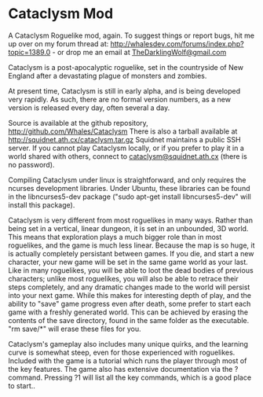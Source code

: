 Cataclysm Mod
============

A Cataclysm Roguelike mod, again.
To suggest things or report bugs, hit me up over on my forum thread at: http://whalesdev.com/forums/index.php?topic=1389.0 - or drop me an email at TheDarklingWolf@gmail.com

Cataclysm is a post-apocalyptic roguelike, set in the countryside of New England
after a devastating plague of monsters and zombies.

At present time, Cataclysm is still in early alpha, and is being developed very
rapidly.  As such, there are no formal version numbers, as a new version is
released every day, often several a day.

Source is available at the github repository, http://github.com/Whales/Cataclysm
There is also a tarball available at http://squidnet.ath.cx/cataclysm.tar.gz
Squidnet maintains a public SSH server.  If you cannot play Cataclysm locally,
or if you prefer to play it in a world shared with others, connect to
cataclysm@squidnet.ath.cx (there is no password).

Compiling Cataclysm under linux is straightforward, and only requires the
ncurses development libraries.  Under Ubuntu, these libraries can be found in
the libncurses5-dev package ("sudo apt-get install libncurses5-dev" will install
this package).

Cataclysm is very different from most roguelikes in many ways.  Rather than
being set in a vertical, linear dungeon, it is set in an unbounded, 3D world.
This means that exploration plays a much bigger role than in most roguelikes,
and the game is much less linear.
Because the map is so huge, it is actually completely persistant between games.
If you die, and start a new character, your new game will be set in the same
game world as your last.  Like in many roguelikes, you will be able to loot the
dead bodies of previous characters; unlike most roguelikes, you will also be
able to retrace their steps completely, and any dramatic changes made to the
world will persist into your next game.
While this makes for interesting depth of play, and the ability to "save" game
progress even after death, some prefer to start each game with a freshly
generated world.  This can be achieved by erasing the contents of the save
directory, found in the same folder as the executable.  "rm save/*" will erase
these files for you.

Cataclysm's gameplay also includes many unique quirks, and the learning curve is
somewhat steep, even for those experienced with roguelikes.  Included with the
game is a tutorial which runs the player through most of the key features.  The
game also has extensive documentation via the ? command.  Pressing ?1 will list
all the key commands, which is a good place to start..
